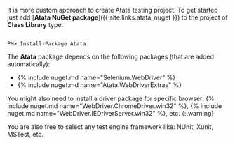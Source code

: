 It is more custom approach to create Atata testing project. To get started just add [**Atata NuGet package**]({{ site.links.atata_nuget }}) to the project of **Class Library** type.

<code class="language-nugetpm">
PM> Install-Package Atata
</code>

The **Atata** package depends on the following packages (that are added automatically):

- {% include nuget.md name="Selenium.WebDriver" %}
- {% include nuget.md name="Atata.WebDriverExtras" %}

You might also need to install a driver package for specific browser:
{% include nuget.md name="WebDriver.ChromeDriver.win32" %},
{% include nuget.md name="WebDriver.IEDriverServer.win32" %},
etc.
{:.warning}

You are also free to select any test engine framework like:
NUnit, Xunit, MSTest, etc.